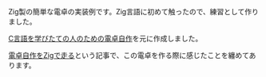 Zig製の簡単な電卓の実装例です。Zig言語に初めて触ったので、練習として作りました。

[C言語を学びたての人のための電卓自作](https://soukouki.github.io/vault/2024-07/week30/C%E8%A8%80%E8%AA%9E%E3%82%92%E5%AD%A6%E3%81%B3%E3%81%9F%E3%81%A6%E3%81%AE%E4%BA%BA%E3%81%AE%E3%81%9F%E3%82%81%E3%81%AE%E9%9B%BB%E5%8D%93%E8%87%AA%E4%BD%9C)を元に作成しました。

[電卓自作をZigで走る](https://soukouki.github.io/vault/2024-10/week43/%E9%9B%BB%E5%8D%93%E8%87%AA%E4%BD%9C%E3%82%92Zig%E3%81%A7%E8%B5%B0%E3%82%8B)という記事で、この電卓を作る際に感じたことを纏めてあります。
